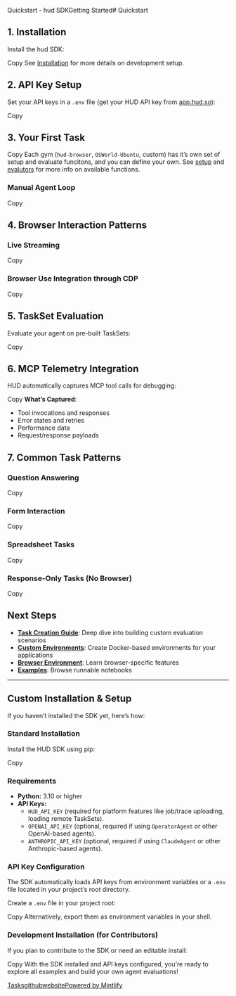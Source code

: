 Quickstart - hud SDKGetting Started# Quickstart

## [​](https://docs.hud.so/quickstart#1-installation)1. Installation

Install the hud SDK:

Copy
See [Installation](https://docs.hud.so/installation) for more details on development setup.

## [​](https://docs.hud.so/quickstart#2-api-key-setup)2. API Key Setup

Set your API keys in a `.env` file (get your HUD API key from [app.hud.so](https://app.hud.so)):

Copy

## [​](https://docs.hud.so/quickstart#3-your-first-task)3. Your First Task

Copy
Each gym (`hud-browser`, `OSWorld-Ubuntu`, custom) has it’s own set of setup and evaluate funcitons, and you can define your own.
See [setup](https://docs.hud.so/environments/browser#setup-functions-initial-state) and [evalutors](https://docs.hud.so/environments/browser#evaluation-functions) for more info on available functions.

### [​](https://docs.hud.so/quickstart#manual-agent-loop)Manual Agent Loop

Copy

## [​](https://docs.hud.so/quickstart#4-browser-interaction-patterns)4. Browser Interaction Patterns

### [​](https://docs.hud.so/quickstart#live-streaming)Live Streaming

Copy

### [​](https://docs.hud.so/quickstart#browser-use-integration-through-cdp)Browser Use Integration through CDP

Copy

## [​](https://docs.hud.so/quickstart#5-taskset-evaluation)5. TaskSet Evaluation

Evaluate your agent on pre-built TaskSets:

Copy

## [​](https://docs.hud.so/quickstart#6-mcp-telemetry-integration)6. MCP Telemetry Integration

HUD automatically captures MCP tool calls for debugging:

Copy
**What’s Captured**:

- Tool invocations and responses
- Error states and retries
- Performance data
- Request/response payloads

## [​](https://docs.hud.so/quickstart#7-common-task-patterns)7. Common Task Patterns

### [​](https://docs.hud.so/quickstart#question-answering)Question Answering

Copy

### [​](https://docs.hud.so/quickstart#form-interaction)Form Interaction

Copy

### [​](https://docs.hud.so/quickstart#spreadsheet-tasks)Spreadsheet Tasks

Copy

### [​](https://docs.hud.so/quickstart#response-only-tasks-no-browser)Response-Only Tasks (No Browser)

Copy

## [​](https://docs.hud.so/quickstart#next-steps)Next Steps

- **[Task Creation Guide](https://docs.hud.so/task-creation)**: Deep dive into building custom evaluation scenarios
- **[Custom Environments](https://docs.hud.so/environment-creation)**: Create Docker-based environments for your applications
- **[Browser Environment](https://docs.hud.so/environments/browser)**: Learn browser-specific features
- **[Examples](https://docs.hud.so/examples)**: Browse runnable notebooks

---

## [​](https://docs.hud.so/quickstart#custom-installation-%26-setup)Custom Installation & Setup

If you haven’t installed the SDK yet, here’s how:

### [​](https://docs.hud.so/quickstart#standard-installation)Standard Installation

Install the HUD SDK using pip:

Copy

### [​](https://docs.hud.so/quickstart#requirements)Requirements

- **Python:** 3.10 or higher
- **API Keys:**
	- `HUD_API_KEY` (required for platform features like job/trace uploading, loading remote TaskSets).
	- `OPENAI_API_KEY` (optional, required if using `OperatorAgent` or other OpenAI-based agents).
	- `ANTHROPIC_API_KEY` (optional, required if using `ClaudeAgent` or other Anthropic-based agents).

### [​](https://docs.hud.so/quickstart#api-key-configuration)API Key Configuration

The SDK automatically loads API keys from environment variables or a `.env` file located in your project’s root directory.

Create a `.env` file in your project root:

Copy
Alternatively, export them as environment variables in your shell.

### [​](https://docs.hud.so/quickstart#development-installation-for-contributors)Development Installation (for Contributors)

If you plan to contribute to the SDK or need an editable install:

Copy
With the SDK installed and API keys configured, you’re ready to explore all examples and build your own agent evaluations!

[Tasks](https://docs.hud.so/task-creation)[github](https://github.com/hud-evals/hud-sdk)[website](https://hud.so)[Powered by Mintlify](https://mintlify.com/preview-request?utm_campaign=poweredBy&utm_medium=referral&utm_source=docs.hud.so)
